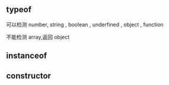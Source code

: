 ## typeof 

可以检测 number, string , boolean , underfined , object , function 

不能检测  array,返回 object 



## instanceof 

## constructor